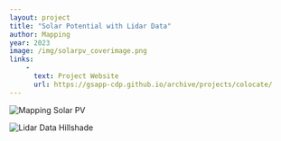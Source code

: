 ```yaml
---
layout: project
title: "Solar Potential with Lidar Data"
author: Mapping
year: 2023
image: /img/solarpv_coverimage.png
links:
    -
      text: Project Website
      url: https://gsapp-cdp.github.io/archive/projects/colocate/
---
```

![Mapping Solar PV](/img/solarpv_coverimage.png)

![Lidar Data Hillshade](/img/solarpv_hillshade.png)


